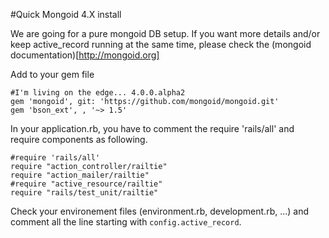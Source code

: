 #Quick Mongoid 4.X install

We are going for a pure mongoid DB setup.
If you want more details and/or keep active_record running at the same time,
please check the (mongoid documentation)[http://mongoid.org]
 
Add to your gem file

    #I'm living on the edge... 4.0.0.alpha2
    gem 'mongoid', git: 'https://github.com/mongoid/mongoid.git'
    gem 'bson_ext', , '~> 1.5'

In your application.rb, you have to comment the require 'rails/all' and require components as following.

    #require 'rails/all'
    require "action_controller/railtie"
    require "action_mailer/railtie"
    #require "active_resource/railtie"
    require "rails/test_unit/railtie"

Check your environement files (environment.rb, development.rb, ...) and comment all the line starting with `config.active_record`. 
